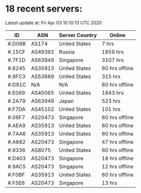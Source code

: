# 18 recent servers:

Latest update at: Fri Apr 03 10:10:13 UTC 2020

| ID | ASN | Server Country | Online |
| -- | --- | -------------- | ------ |
| #.D09B | AS174 | United States | 7 hrs |
| #.15CF | AS49392 | Russia | 1859 hrs |
| #.7F1D | AS63949 | Singapore | 3107 hrs |
| #.6245 | AS35913 | United States | 60 hrs offline |
| #.9FC3 | AS53889 | United States | 315 hrs |
| #.D91C | N/A | N/A | 60 hrs offline |
| #.E069 | AS40065 | United States | 1843 hrs |
| #.2A79 | AS63949 | Japan | 523 hrs |
| #.F7DA | AS45102 | United States | 101 hrs |
| #.06F7 | AS20473 | Singapore | 60 hrs offline |
| #.AEA9 | AS35913 | United States | 60 hrs offline |
| #.7AA6 | AS35913 | United States | 60 hrs offline |
| #.A682 | AS20473 | Singapore | 47 hrs offline |
| #.9336 | AS8075 | United States | 60 hrs offline |
| #.D403 | AS20473 | Singapore | 18 hrs offline |
| #.9AC5 | AS20473 | Singapore | 12 hrs offline |
| #.F0BF | AS35913 | United States | 60 hrs offline |
| #.F5E6 | AS20473 | Singapore | 13 hrs |

